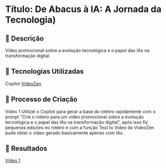 # Título: De Abacus à IA: A Jornada da Tecnologia)

## 📒 Descrição
Vídeo promocional sobre a evolução tecnológica e o papel das IAs na transformação digital

## 🤖 Tecnologias Utilizadas
Copilot
[VideoZen](https://videozen.ai/home)

## 🧐 Processo de Criação
Video 1
Utilizei o Copilot para gerar a base do roteiro rapidamente com o pronpt "Crie o roteiro para um video promocional sobre a evolução tecnológica e o papel das IAs na transformação digital", após isso fiz pequenas edições no roteiro e com a função Text to Video do VideoZen pude obter o vídeo gerado basicamente apenas com IAs.

## 🚀 Resultados
[Vídeo 1](https://videozen.ai/share?video_id=eed6931dcbc14432b960021d788dc60e)

